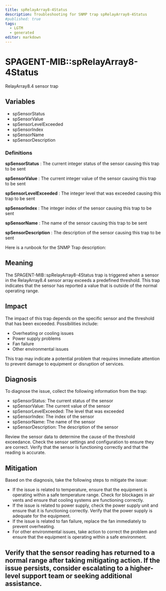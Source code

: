 ```yaml
---
title: spRelayArray8-4Status
description: Troubleshooting for SNMP trap spRelayArray8-4Status
#published: true
tags:
  - LGTM
  - generated
editor: markdown
---
```


# SPAGENT-MIB::spRelayArray8-4Status 

RelayArray8.4 sensor trap 


## Variables


  - spSensorStatus
  - spSensorValue
  - spSensorLevelExceeded
  - spSensorIndex
  - spSensorName
  - spSensorDescription 

### Definitions 


**spSensorStatus** 
: The current integer status of the sensor causing this trap to be sent 

**spSensorValue** 
: The current integer value of the sensor causing this trap to be sent 

**spSensorLevelExceeded** 
: The integer level that was exceeded causing this trap to be sent 

**spSensorIndex** 
: The integer index of the sensor causing this trap to be sent 

**spSensorName** 
: The name of the sensor causing this trap to be sent 

**spSensorDescription** 
: The description of the sensor causing this trap to be sent 


Here is a runbook for the SNMP Trap description:

## Meaning

The SPAGENT-MIB::spRelayArray8-4Status trap is triggered when a sensor in the RelayArray8.4 sensor array exceeds a predefined threshold. This trap indicates that the sensor has reported a value that is outside of the normal operating range.

## Impact

The impact of this trap depends on the specific sensor and the threshold that has been exceeded. Possibilities include:

* Overheating or cooling issues
* Power supply problems
* Fan failure
* Other environmental issues

This trap may indicate a potential problem that requires immediate attention to prevent damage to equipment or disruption of services.

## Diagnosis

To diagnose the issue, collect the following information from the trap:

* spSensorStatus: The current status of the sensor
* spSensorValue: The current value of the sensor
* spSensorLevelExceeded: The level that was exceeded
* spSensorIndex: The index of the sensor
* spSensorName: The name of the sensor
* spSensorDescription: The description of the sensor

Review the sensor data to determine the cause of the threshold exceedance. Check the sensor settings and configuration to ensure they are correct. Verify that the sensor is functioning correctly and that the reading is accurate.

## Mitigation

Based on the diagnosis, take the following steps to mitigate the issue:

* If the issue is related to temperature, ensure that the equipment is operating within a safe temperature range. Check for blockages in air vents and ensure that cooling systems are functioning correctly.
* If the issue is related to power supply, check the power supply unit and ensure that it is functioning correctly. Verify that the power supply is adequate for the equipment.
* If the issue is related to fan failure, replace the fan immediately to prevent overheating.
* For other environmental issues, take action to correct the problem and ensure that the equipment is operating within a safe environment.

Verify that the sensor reading has returned to a normal range after taking mitigating action. If the issue persists, consider escalating to a higher-level support team or seeking additional assistance.
---





